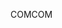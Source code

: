 <span data-ttu-id="a5498-101">COM</span><span class="sxs-lookup"><span data-stu-id="a5498-101">COM</span></span>
